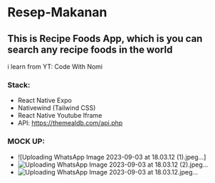 # Resep-Makanan

## This is Recipe Foods App, which is you can search any recipe foods in the world
i learn from YT: Code With Nomi

### Stack:
  - React Native Expo
  - Nativewind (Tailwind CSS)
  - React Native Youtube Iframe
  - API: https://themealdb.com/api.php

### MOCK UP:
  - ![Uploading WhatsApp Image 2023-09-03 at 18.03.12 (1).jpeg…]
  - ![Uploading WhatsApp Image 2023-09-03 at 18.03.12 (2).jpeg…]()
  - ![Uploading WhatsApp Image 2023-09-03 at 18.03.12.jpeg…]()
